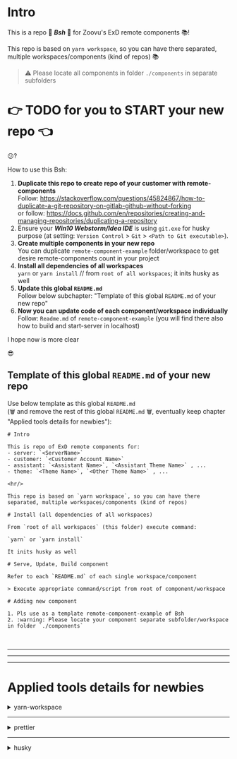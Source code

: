 # Intro

This is a repo :gem: _**Bsh**_ :gem: for Zoovu's ExD remote components :books:!

This repo is based on `yarn workspace`, so you can have there separated, multiple workspaces/components (kind of repos) :books:

> :warning: Please locate all components in folder `./components` in separate subfolders

# :point_right: TODO for you to START your new repo :point_left:

:confused:?

How to use this Bsh:

1. **Duplicate this repo to create repo of your customer with remote-components** <br/>
   Follow: https://stackoverflow.com/questions/45824867/how-to-duplicate-a-git-repository-on-gitlab-github-without-forking <br/>
   or follow: https://docs.github.com/en/repositories/creating-and-managing-repositories/duplicating-a-repository
2. Ensure your _**Win10 Webstorm/Idea IDE**_ is using `git.exe` for husky purpose (at setting: `Version Control` > `Git` > `<Path to Git executable>`).
3. **Create multiple components in your new repo** <br/>
   You can duplicate `remote-component-example` folder/workspace to get desire remote-components count in your project
4. **Install all dependencies of all workspaces** <br/>
   `yarn` or `yarn install` // from `root of all workspaces`; it inits husky as well
5. **Update this global `README.md`** <br/>
   Follow below subchapter: "Template of this global `README.md` of your new repo"
6. **Now you can update code of each component/workspace individually** <br/>
   Follow: `Readme.md` of `remote-component-example` (you will find there also how to build and start-server in localhost)

I hope now is more clear

:sunglasses:

## Template of this global `README.md` of your new repo

Use below template as this global `README.md` <br/>
(:wastebasket: and remove the rest of this global `README.md` :wastebasket:, eventually keep chapter "Applied tools details for newbies"):

```
# Intro

This is repo of ExD remote components for:
- server: `<ServerName>`
- customer: `<Customer Account Name>`
- assistant: `<Assistant Name>`, `<Assistant Theme Name>` , ...
- theme: `<Theme Name>`, `<Other Theme Name>` , ...

<hr/>

This repo is based on `yarn workspace`, so you can have there separated, multiple workspaces/components (kind of repos)

# Install (all dependencies of all workspaces)

From `root of all workspaces` (this folder) execute command:

`yarn` or `yarn install`

It inits husky as well

# Serve, Update, Build component

Refer to each `README.md` of each single workspace/component

> Execute appropriate command/script from root of component/workspace

# Adding new component

1. Pls use as a template remote-component-example of Bsh
2. :warning: Please locate your component separate subfolder/workspace in folder `./components`
```

<br/><hr/><hr/><hr/>

# Applied tools details for newbies

<details>
<summary>
yarn-workspace
</summary>

> `root of all workspaces` means top catalogue of all workspaces

## Install (all dependencies of all workspaces)

Thanks to `yarn workspace` you can install all dependencies of all workspaces from `root of workspaces` / this folder (instead from each workspace/component separately):

`yarn` or `yarn install`

> It inits husky as well

## Common dependencies (at `root of all workspaces`)

Thanks to `yarn workspace` you can have common dependencies for all workspaces set at `package.json` of `root of workspaces`:

- Zoovu's prettier configuration
- husky

## Common settings (at `root of all workspaces`)

Thanks to `yarn workspace` you can have few setting-files valid for all workspaces from `root of all workspaces`
(instead to keep them at each separate workspace, but you can have them also inside single workspace to be valid for this workspace):

- git: `.gitignore`, `.gitignore`
- nvm/Node: `.nvmrc`
- npm/yarn: `.npmrc`
- husky: `./.husky`
- prettier (used your IDE & at `pre-commit` of husky): `.prettierrc`, `.prettierignore`
- commitlint (used at `commit-msg` of husky): `.commitlint.config.js`

## TS's and ESLint's configs (individual at each workspace)

Configurations of both TS and ESLint should be located at each single `workspace`.

(explanation: `tsconfig.json` is used during build at single/local workspace; `.eslintrc.js` is using `tsconfig.json` which is local)

</details>

<hr/>

<details>
<summary>
prettier
</summary>

## Activate

### Webstorm / Idea

1. Open prettier's Webstorm's settings (`Ctrl+Alt+S`): `Languages & Framework` -> `Javascript` -> `Prettier`
2. Set `Prettier package` path: `~\<your_local_repos_folder>\<your_remote_repo_folder>\node_modules\prettier`

## Usage

> At each single file press `Ctrl+Shift+Alt+P`

</details>

<hr/>

<details>
<summary>
husky
</summary>

> > > Ensure your _**Win10 Webstorm/Idea IDE**_ is using `git.exe` (for example: `C:\Program Files\Git\cmd\git.exe`) <br/>
> > >
> > > Check Webstorm settings (`Ctrl+Alt+S`): <br/>
> > >
> > > > `Version Control` -> `Git` -> `<Path to Git executable>` <br/>
> > >
> > > For further details refer: https://youtrack.jetbrains.com/issue/IDEA-214629

</details>

